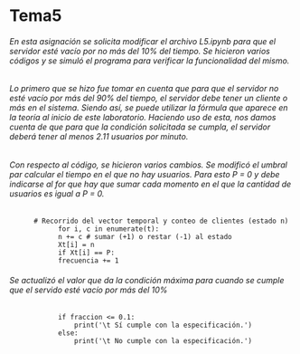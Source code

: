 # Tema5

###### En esta asignación se solicita modificar el archivo L5.ipynb para que el servidor esté vacío por no más del 10% del tiempo. Se hicieron varios códigos y se simuló el programa para verificar la funcionalidad del mismo. 

###### Lo primero que se hizo fue tomar en cuenta que para que el servidor no esté vacío por más del 90% del tiempo, el servidor debe tener un cliente o más en el sistema. Siendo así, se puede utilizar la fórmula que aparece en la teoría al inicio de este laboratorio. Haciendo uso de esta, nos damos cuenta de que para que la condición solicitada se cumpla, el servidor deberá tener al menos 2.11 usuarios por minuto. 

###### Con respecto al código, se hicieron varios cambios. Se modificó el umbral par calcular el tiempo en el que no hay usuarios. Para esto P = 0 y debe indicarse al for que hay que sumar cada momento en el que la cantidad de usuarios es igual a P = 0. 

          # Recorrido del vector temporal y conteo de clientes (estado n)
                for i, c in enumerate(t):
                n += c # sumar (+1) o restar (-1) al estado
                Xt[i] = n
                if Xt[i] == P: 
                frecuencia += 1
                
 ###### Se actualizó el valor que da la condición máxima para cuando se cumple que el servido esté vacío por más del 10%
                if fraccion <= 0.1:
                    print('\t Sí cumple con la especificación.')
                else:
                    print('\t No cumple con la especificación.') 

